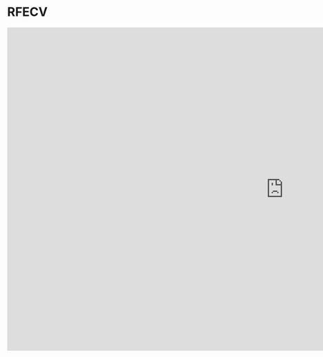 # RFECV

<iframe src="https://docs.google.com/presentation/d/e/2PACX-1vRv9YZyEr70V5tuDfBdvbWU4i0H4zO0mw3MmI4-Z7_x_4DDAzEk_9ZiB16vobR0aBrd88yHC3k7wVsa/embed?start=false&loop=false&delayms=3000" frameborder="0" width="1280" height="749" allowfullscreen="true" mozallowfullscreen="true" webkitallowfullscreen="true"></iframe>

